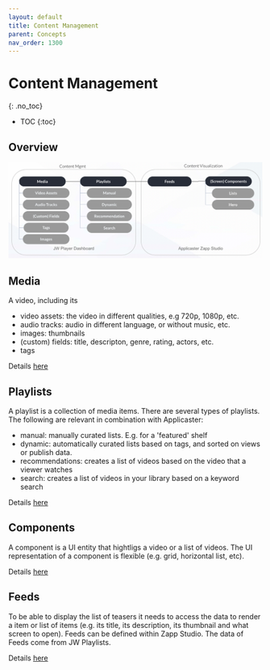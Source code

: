 ```yaml
---
layout: default
title: Content Management
parent: Concepts 
nav_order: 1300
---
```



# Content Management 
{: .no_toc}

- TOC
{:toc}

## Overview

<img src="../img/content-mgmt.png" width="768">
<!--
Source file [here](https://docs.google.com/presentation/d/1K9hKSeJYY1nFBpW7GQUi7rbWmIYo4qJ_NIgOHzYUQHA/edit)
-->

## Media
A video, including its 
- video assets: the video in different qualities, e.g 720p, 1080p, etc. 
- audio tracks: audio in different language, or without music, etc. 
- images: thumbnails
- (custom) fields: title, descripton, genre, rating, actors, etc. 
- tags

Details [here](https://support.jwplayer.com/articles/add-videos-to-your-jw-player-library)

## Playlists
A playlist is a collection of media items. There are several types of playlists. The following are relevant in combination with Applicaster:
- manual: manually curated lists. E.g. for a 'featured' shelf
- dynamic: automatically curated lists based on tags, and sorted on views or publish data. 
- recommendations: creates a list of videos based on the video that a viewer watches
- search: creates a list of videos in your library based on a keyword search

Details [here](https://support.jwplayer.com/articles/create-a-playlist)


## Components
A component is a UI entity that hightligs a video or a list of videos. The UI representation of a component is flexible (e.g. grid, horizontal list, etc). 

Details [here](https://docs.applicaster.com/integrations/#how-zapp-apps-consume-data)

## Feeds
To be able to display the list of teasers it needs to access the data to render a item or list of items (e.g. its title, its description, its thumbnail and what screen to open). Feeds can be defined within Zapp Studio. The data of Feeds come from JW Playlists. 

Details [here](https://docs.applicaster.com/integrations/#how-zapp-apps-consume-data)



